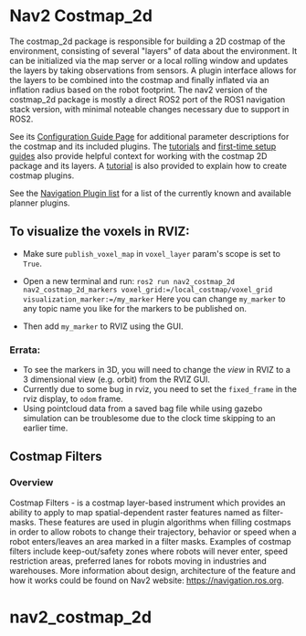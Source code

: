 # Nav2 Costmap_2d

The costmap_2d package is responsible for building a 2D costmap of the environment, consisting of several "layers" of data about the environment. It can be initialized via the map server or a local rolling window and updates the layers by taking observations from sensors. A plugin interface allows for the layers to be combined into the costmap and finally inflated via an inflation radius based on the robot footprint. The nav2 version of the costmap_2d package is mostly a direct ROS2 port of the ROS1 navigation stack version, with minimal noteable changes necessary due to support in ROS2. 

See its [Configuration Guide Page](https://navigation.ros.org/configuration/packages/configuring-costmaps.html) for additional parameter descriptions for the costmap and its included plugins. The [tutorials](https://navigation.ros.org/tutorials/index.html) and [first-time setup guides](https://navigation.ros.org/setup_guides/index.html) also provide helpful context for working with the costmap 2D package and its layers. A [tutorial](https://navigation.ros.org/plugin_tutorials/docs/writing_new_costmap2d_plugin.html) is also provided to explain how to create costmap plugins.

See the [Navigation Plugin list](https://navigation.ros.org/plugins/index.html) for a list of the currently known and available planner plugins. 

## To visualize the voxels in RVIZ:
- Make sure `publish_voxel_map` in `voxel_layer` param's scope is set to `True`.
- Open a new terminal and run:
  ```ros2 run nav2_costmap_2d nav2_costmap_2d_markers voxel_grid:=/local_costmap/voxel_grid visualization_marker:=/my_marker```
    Here you can change `my_marker` to any topic name you like for the markers to be published on.

- Then add `my_marker` to RVIZ using the GUI.


### Errata:
- To see the markers in 3D, you will need to change the _view_ in RVIZ to a 3 dimensional view (e.g. orbit) from the RVIZ GUI.
- Currently due to some bug in rviz, you need to set the `fixed_frame` in the rviz display, to `odom` frame.
- Using pointcloud data from a saved bag file while using gazebo simulation can be troublesome due to the clock time skipping to an earlier time.

## Costmap Filters

### Overview

Costmap Filters - is a costmap layer-based instrument which provides an ability to apply to map spatial-dependent raster features named as filter-masks. These features are used in plugin algorithms when filling costmaps in order to allow robots to change their trajectory, behavior or speed when a robot enters/leaves an area marked in a filter masks. Examples of costmap filters include keep-out/safety zones where robots will never enter, speed restriction areas, preferred lanes for robots moving in industries and warehouses. More information about design, architecture of the feature and how it works could be found on Nav2 website: https://navigation.ros.org.
# nav2_costmap_2d
